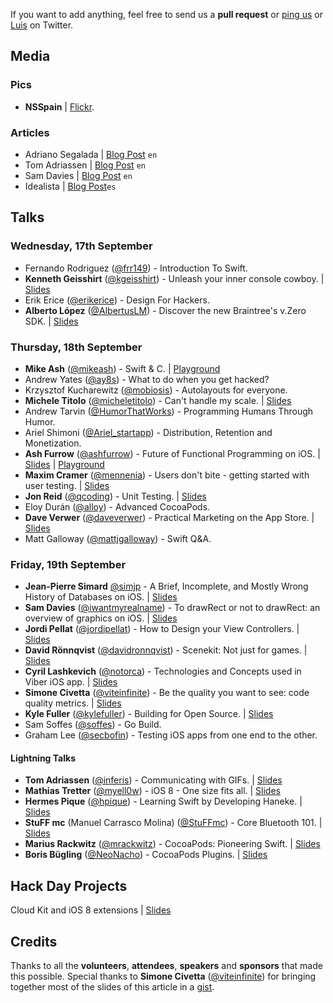 If you want to add anything, feel free to send us a **pull request** or [ping us](https://twitter.com/nsspain) or [Luis](https://twitter.com/lascorbe) on Twitter.

## Media

### Pics
* **NSSpain** | [Flickr](https://flic.kr/s/aHsk42Txn3).

### Articles
* Adriano Segalada | [Blog Post](http://blog.namics.com/2014/09/nsspain-ios-conference-review.html) ``en``
* Tom Adriassen | [Blog Post](http://blog.inferis.org/blog/2014/09/22/nsspain-2014/) ``en``
* Sam Davies | [Blog Post](http://iwantmyreal.name/blog/2014/09/19/nsspain-2014/) ``en``
* Idealista | [Blog Post](http://www.idealista.com/labs/blog/charlas/resumen-de-la-nsspain-2014-by-idealista/)``es``

## Talks

### Wednesday, 17th September
* Fernando Rodriguez ([@frr149](http://www.twitter.com/frr149)) - Introduction To Swift.
* **Kenneth Geisshirt** ([@kgeisshirt](http://www.twitter.com/kgeisshirt)) - Unleash your inner console cowboy. | [Slides](http://www.slideshare.net/geisshirt/unleash-your-inner-console-cowboy)
* Erik Erice ([@erikerice](http://www.twitter.com/erikerice)) - Design For Hackers.
* **Alberto López** ([@AlbertusLM](http://www.twitter.com/AlbertusLM)) - Discover the new Braintree's v.Zero SDK. | [Slides](https://www.dropbox.com/s/heh2ag6ukd4r7ku/Braintree%20Payments.pdf?dl=0)

### Thursday, 18th September
* **Mike Ash** ([@mikeash](http://www.twitter.com/mikeash)) - Swift & C. | [Playground](http://t.co/PWLYU1joru)
* Andrew Yates ([@ay8s](http://www.twitter.com/ay8s)) - What to do when you get hacked?
* Krzysztof Kucharewitz ([@mobiosis](http://www.twitter.com/mobiosis)) - Autolayouts for everyone.
* **Michele Titolo** ([@micheletitolo](http://www.twitter.com/micheletitolo)) - Can't handle my scale. | [Slides](http://www.slideshare.net/micheletitolo/cant-handle-my-scale)
* Andrew Tarvin ([@HumorThatWorks](http://www.twitter.com/HumorThatWorks)) - Programming Humans Through Humor.
* Ariel Shimoni ([@Ariel_startapp](http://www.twitter.com/Ariel_startapp)) - Distribution, Retention and Monetization.
* **Ash Furrow** ([@ashfurrow](http://www.twitter.com/ashfurrow)) - Future of Functional Programming on iOS. | [Slides](https://speakerdeck.com/ashfurrow/the-future-of-functional-programming-on-ios) | [Playground]()
* **Maxim Cramer** ([@mennenia](http://www.twitter.com/mennenia)) - Users don't bite - getting started with user testing. | [Slides](https://speakerdeck.com/mennenia/users-dont-bite-nsspain-2014)
* **Jon Reid** ([@qcoding](http://www.twitter.com/qcoding)) - Unit Testing. | [Slides](https://speakerdeck.com/jonreid/unit-testing-control-your-dependencies)
* Eloy Durán ([@alloy](http://www.twitter.com/alloy)) - Advanced CocoaPods.
* **Dave Verwer** ([@daveverwer](http://www.twitter.com/daveverwer)) - Practical Marketing on the App Store. | [Slides](https://speakerdeck.com/lascorbe/dave-verwers-slides-at-nsspain-2014#)
* Matt Galloway ([@mattjgalloway](http://www.twitter.com/mattjgalloway)) - Swift Q&A.

### Friday, 19th September
* **Jean-Pierre Simard** [@simjp](http://www.twitter.com/simjp) - A Brief, Incomplete, and Mostly Wrong History of Databases on iOS. | [Slides](https://speakerdeck.com/jpsim/a-brief-incomplete-and-mostly-wrong-history-of-databases-on-ios)
* **Sam Davies** ([@iwantmyrealname](http://www.twitter.com/iwantmyrealname)) - To drawRect or not to drawRect: an overview of graphics on iOS. | [Slides](https://speakerdeck.com/sammyd/to-drawrect-or-not-to-drawrect)
* **Jordi Pellat** ([@jordipellat](http://www.twitter.com/jordipellat)) - How to Design your View Controllers. | [Slides](https://speakerdeck.com/jpellat/design-your-uiviewcontroller)
* **David Rönnqvist** ([@davidronnqvist](http://www.twitter.com/davidronnqvist)) - Scenekit: Not just for games. | [Slides](https://speakerdeck.com/ronnqvist/not-just-for-games)
* **Cyril Lashkevich** ([@notorca](http://www.twitter.com/notorca)) - Technologies and Concepts used in Viber iOS app. | [Slides](https://dl.dropboxusercontent.com/u/3820193/VbierClientUnderTheHood.pdf)
* **Simone Civetta** ([@viteinfinite](http://www.twitter.com/viteinfinite)) - Be the quality you want to see: code quality metrics. | [Slides](https://speakerdeck.com/viteinfinite/be-the-quality-you-want-to-see-in-the-world-code-quality-metrics)
* **Kyle Fuller** ([@kylefuller](http://www.twitter.com/kylefuller)) - Building for Open Source. | [Slides](https://speakerdeck.com/kylef/building-for-open-source)
* Sam Soffes ([@soffes](http://www.twitter.com/soffes)) - Go Build.
* Graham Lee ([@secbofin](http://www.twitter.com/secbofin)) - Testing iOS apps from one end to the other.

#### Lightning Talks
* **Tom Adriassen** ([@inferis](http://www.twitter.com/inferis)) - Communicating with GIFs. | [Slides](http://www.slideshare.net/Inferis/communicating-with-gifs)
* **Mathias Tretter** ([@myell0w](http://www.twitter.com/myell0w)) - iOS 8 - One size fits all. | [Slides](https://speakerdeck.com/myell0w/ios-size-classes-one-size-fits-all)
* **Hermes Pique** ([@hpique](http://www.twitter.com/hpique)) - Learning Swift by Developing Haneke. | [Slides](https://speakerdeck.com/hpique/learning-swift-by-developing-haneke)
* **StuFF mc** (Manuel Carrasco Molina) ([@StuFFmc](http://www.twitter.com/StuFFmc)) - Core Bluetooth 101. | [Slides](https://speakerdeck.com/stuffmc/be-ready-for-watch-core-bluetooth-101)
* **Marius Rackwitz** ([@mrackwitz](http://www.twitter.com/mrackwitz)) - CocoaPods: Pioneering Swift. | [Slides](https://speakerdeck.com/marius/cocoapods-pioneering-swift)
* **Boris Bügling** ([@NeoNacho](http://www.twitter.com/NeoNacho)) - CocoaPods Plugins. | [Slides](https://speakerdeck.com/neonichu/cocoapods-plugins-1)

## Hack Day Projects
Cloud Kit and iOS 8 extensions | [Slides](https://speakerdeck.com/stuffmc/rate-my-talk-hacking-cloud-kit-and-ios-8-extensions)

## Credits
Thanks to all the **volunteers**, **attendees**, **speakers** and **sponsors** that made this possible. Special thanks to **Simone Civetta** ([@viteinfinite](http://www.twitter.com/viteinfinite)) for bringing together most of the slides of this article in a [gist](https://gist.github.com/viteinfinite/7e48704566001c0e5cd7).
